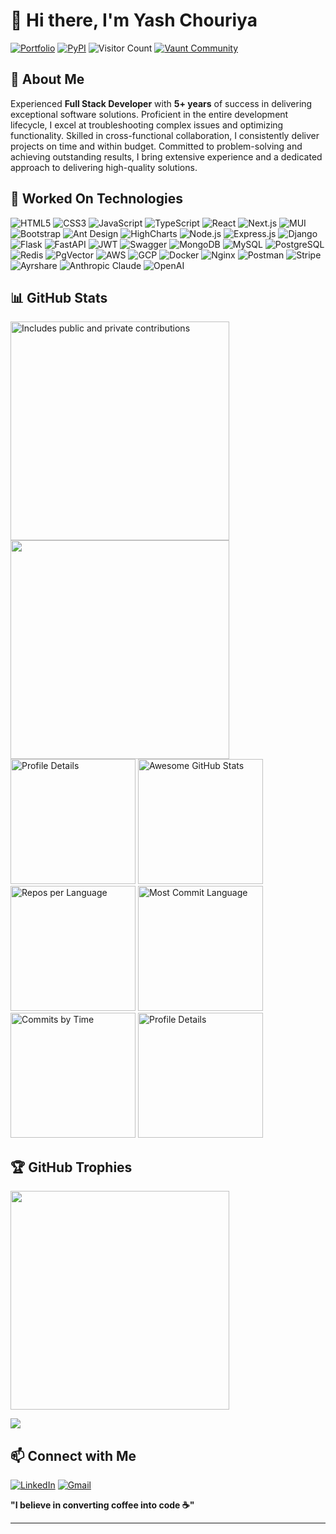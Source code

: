 # 👋 Hi there, I'm Yash Chouriya

[![Portfolio](https://img.shields.io/badge/Portfolio-000000?style=for-the-badge&logo=vercel&logoColor=white)](https://yashchouriya.com/)
[![PyPI](https://img.shields.io/badge/PyPi-yashChouriya-black.svg?logo=pypi&logoColor=white)](https://pypi.org/user/yashChouriya/)
![Visitor Count](https://komarev.com/ghpvc/?username=yashChouriya&style=flat)
[![Vaunt
Community](https://api.vaunt.dev/v1/github/entities/yashChouriya/badges/community)](https://community.vaunt.dev/board/yashChouriya)

## 💫 About Me

Experienced **Full Stack Developer** with **5+ years** of success in delivering exceptional software solutions. Proficient in the entire development lifecycle, I excel at troubleshooting complex issues and optimizing functionality. Skilled in cross-functional collaboration, I consistently deliver projects on time and within budget. Committed to problem-solving and achieving outstanding results, I bring extensive experience and a dedicated approach to delivering high-quality solutions.

## 🚀 Worked On Technologies

<div align="left">

<!-- Frontend -->
<img src="https://img.shields.io/badge/HTML5-E34F26?style=for-the-badge&logo=html5&logoColor=white" alt="HTML5"/>
<img src="https://img.shields.io/badge/CSS3-1572B6?style=for-the-badge&logo=css3&logoColor=white" alt="CSS3"/>
<img src="https://img.shields.io/badge/JavaScript-323330?style=for-the-badge&logo=javascript&logoColor=F7DF1E" alt="JavaScript"/>
<img src="https://img.shields.io/badge/TypeScript-007ACC?style=for-the-badge&logo=typescript&logoColor=white" alt="TypeScript"/>
<img src="https://img.shields.io/badge/React-23232A?style=for-the-badge&logo=react&logoColor=61DAFB" alt="React"/>
<img src="https://img.shields.io/badge/Next.js-000000?style=for-the-badge&logo=next.js&logoColor=white" alt="Next.js"/> 
<img src="https://img.shields.io/badge/MUI-0081CB?style=for-the-badge&logo=material-ui&logoColor=white" alt="MUI"/>
<img src="https://img.shields.io/badge/Bootstrap-563D7C?style=for-the-badge&logo=bootstrap&logoColor=white" alt="Bootstrap"/>
<img src="https://img.shields.io/badge/AntDesign-0170FE?style=for-the-badge&logo=ant-design&logoColor=white" alt="Ant Design"/>
<img src="https://img.shields.io/badge/HighCharts-F9AA33?style=for-the-badge&logo=highcharts&logoColor=black" alt="HighCharts"/>

<!-- Backend -->
<img src="https://img.shields.io/badge/Node.js-6DA55F?style=for-the-badge&logo=node.js&logoColor=white" alt="Node.js"/>
<img src="https://img.shields.io/badge/Express.js-404D59?style=for-the-badge&logo=express&logoColor=61DAFB" alt="Express.js"/>
<img src="https://img.shields.io/badge/Django-092E20?style=for-the-badge&logo=django&logoColor=white" alt="Django"/>
<img src="https://img.shields.io/badge/Flask-000?style=for-the-badge&logo=flask&logoColor=white" alt="Flask"/>
<img src="https://img.shields.io/badge/FastAPI-009688?style=for-the-badge&logo=fastapi&logoColor=white" alt="FastAPI"/>
<img src="https://img.shields.io/badge/JWT-black?style=for-the-badge&logo=JSON%20web%20tokens" alt="JWT"/>
<img src="https://img.shields.io/badge/Swagger-000000?style=for-the-badge&logo=swagger&logoColor=white" alt="Swagger"/>

<!-- Databases -->
<img src="https://img.shields.io/badge/MongoDB-4EA94B?style=for-the-badge&logo=mongodb&logoColor=white" alt="MongoDB"/>
<img src="https://img.shields.io/badge/MySQL-00f?style=for-the-badge&logo=mysql&logoColor=white" alt="MySQL"/>
<img src="https://img.shields.io/badge/PostgreSQL-336791?style=for-the-badge&logo=postgresql&logoColor=white" alt="PostgreSQL"/>
<img src="https://img.shields.io/badge/Redis-DD0031?style=for-the-badge&logo=redis&logoColor=white" alt="Redis"/>
<img src="https://img.shields.io/badge/PgVector-336791?style=for-the-badge&logo=postgresql&logoColor=white" alt="PgVector"/>

<!-- Cloud & DevOps -->
<img src="https://img.shields.io/badge/AWS-FF9900?style=for-the-badge&logo=amazon-aws&logoColor=white" alt="AWS"/>
<img src="https://img.shields.io/badge/GCP-4285F4?style=for-the-badge&logo=google-cloud&logoColor=white" alt="GCP"/>
<img src="https://img.shields.io/badge/Docker-2496ED?style=for-the-badge&logo=docker&logoColor=white" alt="Docker"/>
<img src="https://img.shields.io/badge/Nginx-09639F?style=for-the-badge&logo=nginx&logoColor=white" alt="Nginx"/>

<!-- Tools & Integrations -->
<img src="https://img.shields.io/badge/Postman-FF6C37?style=for-the-badge&logo=postman&logoColor=white" alt="Postman"/>
<img src="https://img.shields.io/badge/Stripe-008CDD?style=for-the-badge&logo=stripe&logoColor=white" alt="Stripe"/>
<img src="https://img.shields.io/badge/Ayrshare-FF6200?style=for-the-badge&logo=your-logo&logoColor=white" alt="Ayrshare"/>
<img src="https://img.shields.io/badge/Anthropic_Claude-00A3E0?style=for-the-badge&logo=anthropic&logoColor=white" alt="Anthropic Claude"/>
<img src="https://img.shields.io/badge/OpenAI-412991?style=for-the-badge&logo=openai&logoColor=white" alt="OpenAI"/>

</div>


## 📊 GitHub Stats

<div align="left">

<div>
    <a href="https://vaunt.dev">
      <img
        src="https://api.vaunt.dev/v1/github/entities/yashChouriya/contributions?format=svg&private=true"
        width="350"
        title="Includes public and private contributions"
      />
    </a>
    <a href="https://community.vaunt.dev/board/yashChouriya/achievements">
      <img
        src="https://api.vaunt.dev/v1/github/entities/yashChouriya/achievements?format=svg&limit=3"
        width="350"
      />
    </a>
</div>

  
  <img src="http://github-profile-summary-cards.vercel.app/api/cards/profile-details?username=yashChouriya&theme=2077" alt="Profile Details" height="200"/>
  <a href="https://git.io/awesome-stats-card" height="200">
    <img src="https://awesome-github-stats.azurewebsites.net/user-stats/yashChouriya?cardType=level-alternate&theme=nightowl&preferLogin=false" alt="Awesome GitHub Stats" height="200"/>
  </a>

  <img src="http://github-profile-summary-cards.vercel.app/api/cards/repos-per-language?username=yashChouriya&theme=2077" alt="Repos per Language" height="200"/>
  <img src="http://github-profile-summary-cards.vercel.app/api/cards/most-commit-language?username=yashChouriya&theme=2077" alt="Most Commit Language" height="200"/>
  <img src="http://github-profile-summary-cards.vercel.app/api/cards/productive-time?username=yashChouriya&theme=2077&utcOffset=8" alt="Commits by Time" height="200"/>
  <img src="https://github-readme-activity-graph.vercel.app/graph?username=yashChouriya&theme=merko" alt="Profile Details" height="200"/>

</div>


## 🏆 GitHub Trophies
<p align="left">
 <a href="https://community.vaunt.dev/board/yashChouriya/achievements">
    <img
      decoding="async"
      loading="lazy"
      src="https://api.vaunt.dev/v1/github/entities/jeff1010322/achievements?format=svg&limit=8&raw=true"
      width="350"
    />
  </a>
</p>
  
<p align="left">
  <img src="https://github-profile-trophy.vercel.app/?username=yashChouriya&theme=highcontrast&no-frame=false&margin-w=4&margin-h=4"/>
</p>

## 📫 Connect with Me

[![LinkedIn](https://img.shields.io/badge/LinkedIn-0A66C2?style=for-the-badge&logo=linkedin&logoColor=white)](https://www.linkedin.com/in/yashchouriya) 
[![Gmail](https://img.shields.io/badge/Gmail-D14836?style=for-the-badge&logo=gmail&logoColor=white)](mailto:yashchouriya131@gmail.com) 

**"I believe in converting coffee into code ☕"**

---
